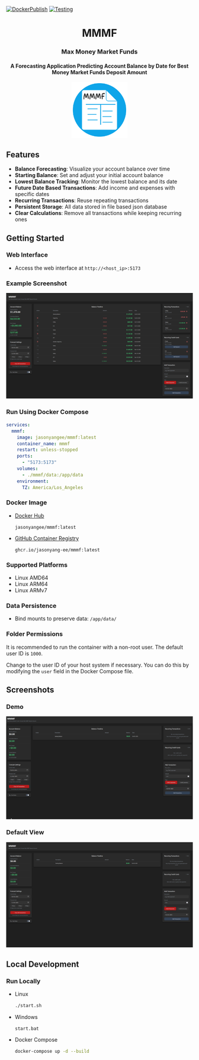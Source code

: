 [![DockerPublish](https://github.com/jasonyang-ee/MMMF/actions/workflows/publish.yml/badge.svg)](https://github.com/jasonyang-ee/MMMF/actions/workflows/publish.yml)
[![Testing](https://github.com/jasonyang-ee/MMMF/actions/workflows/testing.yml/badge.svg)](https://github.com/jasonyang-ee/MMMF/actions/workflows/testing.yml)

<h1 align="center">MMMF</h1>
<h3 align="center">Max Money Market Funds</h3>
<h4 align="center">A Forecasting Application Predicting Account Balance by Date for Best Money Market Funds Deposit Amount</h4>
<p align="center"><img src="public/icon-500.png" alt="Logo" width="150" /></p>

## Features

- **Balance Forecasting**: Visualize your account balance over time
- **Starting Balance**: Set and adjust your initial account balance
- **Lowest Balance Tracking**: Monitor the lowest balance and its date
- **Future Date Based Transactions**: Add income and expenses with specific dates
- **Recurring Transactions**: Reuse repeating transactions
- **Persistent Storage**: All data stored in file based json database
- **Clear Calculations**: Remove all transactions while keeping recurring ones

## Getting Started

### Web Interface

- Access the web interface at `http://<host_ip>:5173`

### Example Screenshot

![Populated View](doc/screenshotFull.png)

### Run Using Docker Compose

```yaml
services:
  mmmf:
    image: jasonyangee/mmmf:latest
    container_name: mmmf
    restart: unless-stopped
    ports:
      - "5173:5173"
    volumes:
      - ./mmmf/data:/app/data
    environment:
      TZ: America/Los_Angeles
```

### Docker Image

- [Docker Hub](https://hub.docker.com/r/jasonyangee/mmmf)

  ```
  jasonyangee/mmmf:latest
  ```

- [GitHub Container Registry](https://github.com/jasonyang-ee/mmmf/pkgs/container/mmmf)

  ```
  ghcr.io/jasonyang-ee/mmmf:latest
  ```

### Supported Platforms

- Linux AMD64
- Linux ARM64
- Linux ARMv7

### Data Persistence

- Bind mounts to preserve data: `/app/data/`

### Folder Permissions

It is recommended to run the container with a non-root user. The default user ID is `1000`.

Change to the user ID of your host system if necessary. You can do this by modifying the `user` field in the Docker Compose file.

## Screenshots

### Demo

![Demo](doc/demo.gif)

### Default View

![Default View](doc/screenshot.png)

## Local Development

### Run Locally

- Linux

  ```bash
  ./start.sh
  ```

- Windows

  ```powerhell
  start.bat
  ```

- Docker Compose
  ```bash
  docker-compose up -d --build
  ```
